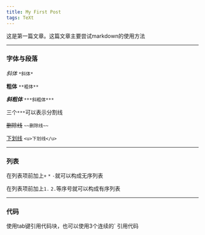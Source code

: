 ```yaml
---
title: My First Post
tags: TeXt
---
```



这是第一篇文章。这篇文章主要尝试markdown的使用方法

***

### 字体与段落

*斜体*        ```*斜体*```

**粗体**      ```**粗体**```

***斜粗体***  ```***斜粗体***```

三个```***```可以表示分割线

~~删除线~~    ```~~删除线~~```

<u>下划线</u> ```<u>下划线</u>```

***

### 列表

在列表项前加上```+``` ```*``` ```-```就可以构成无序列表

在列表项前加上```1.``` ```2.```等序号就可以构成有序列表

***

### 代码
使用tab键引用代码块，也可以使用3个连续的\` 引用代码
